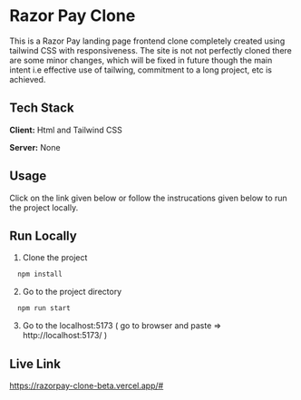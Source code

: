 
# Razor Pay Clone

This is a Razor Pay landing page frontend clone completely created using tailwind CSS with responsiveness. The site is not not perfectly cloned there are some minor changes, which will be fixed in future though the main intent i.e effective use of tailwing, commitment to a long project, etc is achieved.


## Tech Stack

**Client:** Html and  Tailwind CSS

**Server:** None

## Usage

Click on the link given below or follow the instrucations given below to run the project locally.




## Run Locally

1. Clone the project

```bash
  npm install
```

2. Go to the project directory

```bash
  npm run start
```

3. Go to the localhost:5173 ( go to browser and paste =>  http://localhost:5173/ )



 
## Live Link

https://razorpay-clone-beta.vercel.app/#

